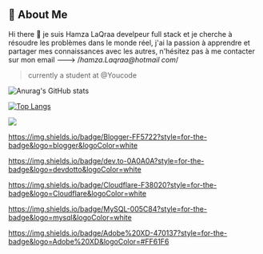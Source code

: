 
## 🚀 About Me
Hi there 👋
   je suis Hamza LaQraa develpeur full stack et je cherche à résoudre les problèmes dans le monde réel, j'ai la passion à apprendre et partager mes connaissances avec les autres, n'hésitez pas à me contacter sur mon email ---> /*hamza.Laqraa@hotmail com*/
   
> currently a student at @Youcode


![Anurag's GitHub stats](https://github-readme-stats.vercel.app/api?username=Hamzacos&show_icons=true&theme=radical)


[![Top Langs](https://github-readme-stats.vercel.app/api/top-langs/?username=Hamzacos&layout=compact)](https://github.com/anuraghazra/github-readme-stats)


<img src="{https://github.com/<OWNER>/<REPOSITORY>/actions/workflows/<WORKFLOW_FILE>/badge.svg}" />

https://img.shields.io/badge/Blogger-FF5722?style=for-the-badge&logo=blogger&logoColor=white


https://img.shields.io/badge/dev.to-0A0A0A?style=for-the-badge&logo=devdotto&logoColor=white


https://img.shields.io/badge/Cloudflare-F38020?style=for-the-badge&logo=Cloudflare&logoColor=white


https://img.shields.io/badge/MySQL-005C84?style=for-the-badge&logo=mysql&logoColor=white



https://img.shields.io/badge/Adobe%20XD-470137?style=for-the-badge&logo=Adobe%20XD&logoColor=#FF61F6




